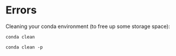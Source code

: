 # Errors

Cleaning your conda environment (to free up some storage space):

```conda clean```

```conda clean -p```
